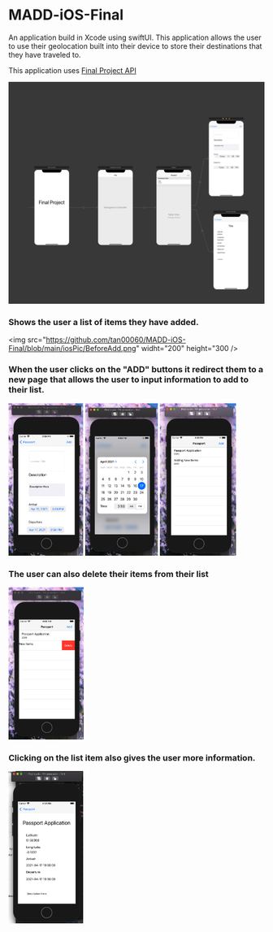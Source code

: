 # MADD-iOS-Final

An application build in Xcode using swiftUI. This application allows the user to use their geolocation built into their device to store their destinations that they have traveled to.

This application uses [Final Project API](https://lenczes.edumedia.ca/mad9137/final_api/)

<img src="https://github.com/tan00060/MADD-iOS-Final/blob/main/iosPic/allScreens.png"/>

### Shows the user a list of items they have added.

<img src="https://github.com/tan00060/MADD-iOS-Final/blob/main/iosPic/BeforeAdd.png" widht="200" height="300 />

### When the user clicks on the "ADD" buttons it redirect them to a new page that allows the user to input information to add to their list.

<img src="https://github.com/tan00060/MADD-iOS-Final/blob/main/iosPic/AddNewItem.png" widht="200" height="300"/>
<img src="https://github.com/tan00060/MADD-iOS-Final/blob/main/iosPic/CalanederView.png" widht="200" height="300"/>
<img src="https://github.com/tan00060/MADD-iOS-Final/blob/main/iosPic/itemScreen.png"  widht="200" height="300"/>

### The user can also delete their items from their list

<img src="https://github.com/tan00060/MADD-iOS-Final/blob/main/iosPic/deleteScreen.png"  widht="200" height="300"/>

### Clicking on the list item also gives the user more information.

<img src="https://github.com/tan00060/MADD-iOS-Final/blob/main/iosPic/description%20screen.png"  widht="200" height="300"/>


